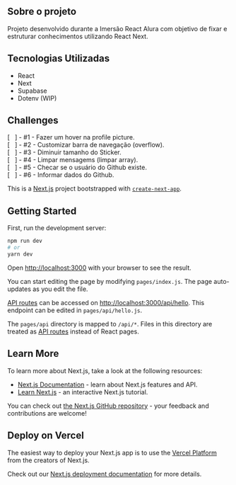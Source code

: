 ## Sobre o projeto

Projeto desenvolvido durante a Imersão React Alura com objetivo de fixar e estruturar conhecimentos utilizando React Next.

## Tecnologias Utilizadas

- React
- Next
- Supabase
- Dotenv (WIP)

## Challenges
[   ] - #1 - Fazer um hover na profile picture. </br>
[   ] - #2 - Customizar barra de navegação (overflow). </br>
[   ] - #3 - Diminuir tamanho do Sticker. </br>
[   ] - #4 - Limpar mensagems (limpar array). </br>
[   ] - #5 - Checar se o usuário do Github existe. </br>
[   ] - #6 - Informar dados do Github. </br>

This is a [Next.js](https://nextjs.org/) project bootstrapped with [`create-next-app`](https://github.com/vercel/next.js/tree/canary/packages/create-next-app).

## Getting Started

First, run the development server:

```bash
npm run dev
# or
yarn dev
```

Open [http://localhost:3000](http://localhost:3000) with your browser to see the result.

You can start editing the page by modifying `pages/index.js`. The page auto-updates as you edit the file.

[API routes](https://nextjs.org/docs/api-routes/introduction) can be accessed on [http://localhost:3000/api/hello](http://localhost:3000/api/hello). This endpoint can be edited in `pages/api/hello.js`.

The `pages/api` directory is mapped to `/api/*`. Files in this directory are treated as [API routes](https://nextjs.org/docs/api-routes/introduction) instead of React pages.

## Learn More

To learn more about Next.js, take a look at the following resources:

- [Next.js Documentation](https://nextjs.org/docs) - learn about Next.js features and API.
- [Learn Next.js](https://nextjs.org/learn) - an interactive Next.js tutorial.

You can check out [the Next.js GitHub repository](https://github.com/vercel/next.js/) - your feedback and contributions are welcome!

## Deploy on Vercel

The easiest way to deploy your Next.js app is to use the [Vercel Platform](https://vercel.com/new?utm_medium=default-template&filter=next.js&utm_source=create-next-app&utm_campaign=create-next-app-readme) from the creators of Next.js.

Check out our [Next.js deployment documentation](https://nextjs.org/docs/deployment) for more details.
